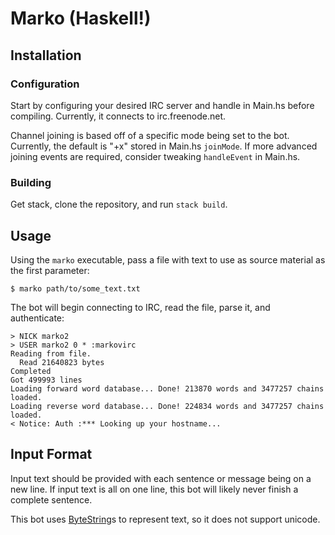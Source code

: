 # Marko (Haskell!)
## Installation
### Configuration
Start by configuring your desired IRC server and handle in Main.hs before compiling. Currently, it connects to irc.freenode.net.

Channel joining is based off of a specific mode being set to the bot. Currently, the default is "+x" stored in Main.hs `joinMode`. If more advanced joining events are required, consider tweaking `handleEvent` in Main.hs.

### Building
Get stack, clone the repository, and run `stack build`.

## Usage
Using the `marko` executable, pass a file with text to use as source material as the first parameter:

```
$ marko path/to/some_text.txt
```

The bot will begin connecting to IRC, read the file, parse it, and authenticate:

```
> NICK marko2
> USER marko2 0 * :markovirc
Reading from file.
  Read 21640823 bytes
Completed
Got 499993 lines
Loading forward word database... Done! 213870 words and 3477257 chains loaded.
Loading reverse word database... Done! 224834 words and 3477257 chains loaded.
< Notice: Auth :*** Looking up your hostname...
```

## Input Format
Input text should be provided with each sentence or message being on a new line. If input text is all on one line, this bot will likely never finish a complete sentence.

This bot uses [ByteString](http://hackage.haskell.org/package/bytestring-0.10.8.2/docs/Data-ByteString.html)s to represent text, so it does not support unicode.


